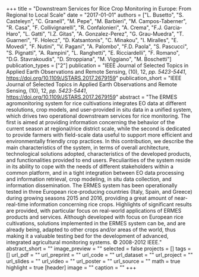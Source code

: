 +++
title = "Downstream Services for Rice Crop Monitoring in Europe: From Regional to Local Scale"
date = "2017-01-01"
authors = ["L. Busetto", "S. Casteleyn", "C. Granell", "M. Pepe", "M. Barbieri", "M. Campos-Taberner", "R. Casa", "F. Collivignarelli", "R. Confalonieri", "A. Crema", "F.J. Garcia-Haro", "L. Gatti", "I.Z. Gitas", "A. Gonzalez-Perez", "G. Grau-Muedra", "T. Guarneri", "F. Holecz", "D. Katsantonis", "C. Minakou", "I. Miralles", "E. Movedi", "F. Nutini", "V. Pagani", "A. Palombo", "F.D. Paola", "S. Pascucci", "S. Pignatti", "A. Rampini", "L. Ranghetti", "E. Ricciardelli", "F. Romano", "D.G. Stavrakoudis", "D. Stroppiana", "M. Viggiano", "M. Boschetti"]
publication_types = ["2"]
publication = "IEEE Journal of Selected Topics in Applied Earth Observations and Remote Sensing, (10), 12, _pp. 5423-5441_, https://doi.org/10.1109/JSTARS.2017.2679159"
publication_short = "IEEE Journal of Selected Topics in Applied Earth Observations and Remote Sensing, (10), 12, _pp. 5423-5441_, https://doi.org/10.1109/JSTARS.2017.2679159"
abstract = "The ERMES agromonitoring system for rice cultivations integrates EO data at different resolutions, crop models, and user-provided in situ data in a unified system, which drives two operational downstream services for rice monitoring. The first is aimed at providing information concerning the behavior of the current season at regional/rice district scale, while the second is dedicated to provide farmers with field-scale data useful to support more efficient and environmentally friendly crop practices. In this contribution, we describe the main characteristics of the system, in terms of overall architecture, technological solutions adopted, characteristics of the developed products, and functionalities provided to end users. Peculiarities of the system reside in its ability to cope with the needs of different stakeholders within a common platform, and in a tight integration between EO data processing and information retrieval, crop modeling, in situ data collection, and information dissemination. The ERMES system has been operationally tested in three European rice-producing countries (Italy, Spain, and Greece) during growing seasons 2015 and 2016, providing a great amount of near-real-time information concerning rice crops. Highlights of significant results are provided, with particular focus on real-world applications of ERMES products and services. Although developed with focus on European rice cultivations, solutions implemented in the ERMES system can be, and are already being, adapted to other crops and/or areas of the world, thus making it a valuable testing bed for the development of advanced, integrated agricultural monitoring systems. © 2008-2012 IEEE."
abstract_short = ""
image_preview = ""
selected = false
projects = []
tags = []
url_pdf = ""
url_preprint = ""
url_code = ""
url_dataset = ""
url_project = ""
url_slides = ""
url_video = ""
url_poster = ""
url_source = ""
math = true
highlight = true
[header]
image = ""
caption = ""
+++
